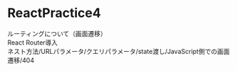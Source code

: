 # ReactPractice4
ルーティングについて（画面遷移）<br/>
React Router導入<br/>
ネスト方法/URLパラメータ/クエリパラメータ/state渡し/JavaScript側での画面遷移/404
